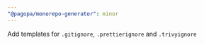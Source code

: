 ```yaml
---
"@pagopa/monorepo-generator": minor
---
```


Add templates for `.gitignore`, `.prettierignore` and `.trivyignore`
